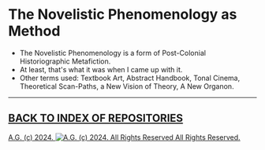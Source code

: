 The Novelistic Phenomenology as Method
======================================
* The Novelistic Phenomenology is a form of Post-Colonial Historiographic Metafiction.
* At least, that's what it was when I came up with it.
* Other terms used: Textbook Art, Abstract Handbook, Tonal Cinema, Theoretical Scan-Paths, a New Vision of Theory, A New Organon.

- - - - - - - - - -

## [BACK TO INDEX OF REPOSITORIES](https://github.com/antiface/Index)

[A.G. (c) 2024. ![A.G. (c) 2024. All Rights Reserved](https://historiotheque.files.wordpress.com/2016/11/ag_signature_official_2015_50px_cropped.jpg) All Rights Reserved.](http://alexgagnon.com)
